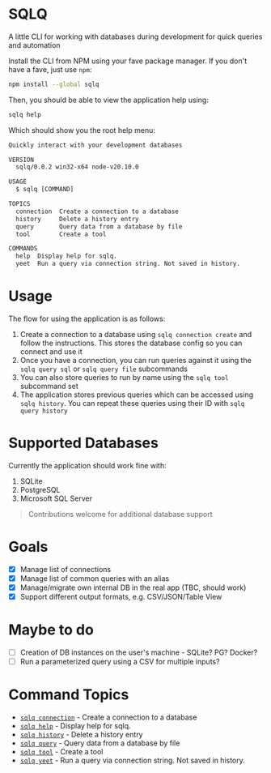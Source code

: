 # SQLQ

A little CLI for working with databases during development for quick queries and automation

Install the CLI from NPM using your fave package manager. If you don't have a fave, just use `npm`:

```sh
npm install --global sqlq
```

Then, you should be able to view the application help using:

```sh
sqlq help
```

Which should show you the root help menu:

```txt
Quickly interact with your development databases

VERSION
  sqlq/0.0.2 win32-x64 node-v20.10.0

USAGE
  $ sqlq [COMMAND]

TOPICS
  connection  Create a connection to a database
  history     Delete a history entry
  query       Query data from a database by file
  tool        Create a tool

COMMANDS
  help  Display help for sqlq.
  yeet  Run a query via connection string. Not saved in history.
```

# Usage

The flow for using the application is as follows:

1. Create a connection to a database using `sqlq connection create` and follow the instructions. This stores the database config so you can connect and use it
2. Once you have a connection, you can run queries against it using the `sqlq query sql` or `sqlq query file` subcommands
3. You can also store queries to run by name using the `sqlq tool` subcommand set
4. The application stores previous queries which can be accessed using `sqlq history`. You can repeat these queries using their ID with `sqlq query history`

# Supported Databases

Currently the application should work fine with:

1. SQLite
2. PostgreSQL
3. Microsoft SQL Server

> Contributions welcome for additional database support

# Goals

- [x] Manage list of connections
- [x] Manage list of common queries with an alias
- [x] Manage/migrate own internal DB in the real app (TBC, should work)
- [x] Support different output formats, e.g. CSV/JSON/Table View

# Maybe to do

- [ ] Creation of DB instances on the user's machine - SQLite? PG? Docker?
- [ ] Run a parameterized query using a CSV for multiple inputs?

<!-- commands -->

# Command Topics

- [`sqlq connection`](docs/connection.md) - Create a connection to a database
- [`sqlq help`](docs/help.md) - Display help for sqlq.
- [`sqlq history`](docs/history.md) - Delete a history entry
- [`sqlq query`](docs/query.md) - Query data from a database by file
- [`sqlq tool`](docs/tool.md) - Create a tool
- [`sqlq yeet`](docs/yeet.md) - Run a query via connection string. Not saved in history.

<!-- commandsstop -->
